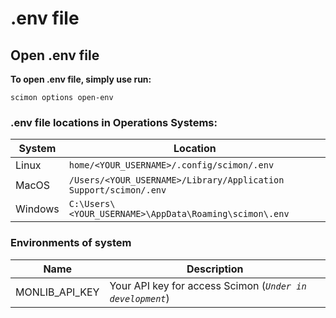 # .env file

## Open .env file

**To open .env file, simply use run:**

```shell
scimon options open-env
```

### .env file locations in Operations Systems:

| System  | Location                                                           |
| ------- | ------------------------------------------------------------------ |
| Linux   | `home/<YOUR_USERNAME>/.config/scimon/.env`                       |
| MacOS   | `/Users/<YOUR_USERNAME>/Library/Application Support/scimon/.env` |
| Windows | `C:\Users\<YOUR_USERNAME>\AppData\Roaming\scimon\.env`           |

### Environments of system

| Name           | Description                                                   |
| -------------- | ------------------------------------------------------------- |
| MONLIB_API_KEY | Your API key for access Scimon (*`Under in development`*) |
